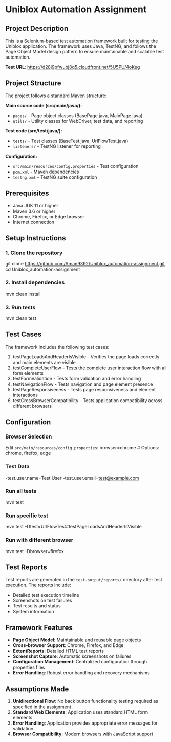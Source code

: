 # Uniblox Automation Assignment

## Project Description
This is a Selenium-based test automation framework built for testing the Uniblox application. The framework uses Java, TestNG, and follows the Page Object Model design pattern to ensure maintainable and scalable test automation.

**Test URL**: https://d28j9pfwubj8q5.cloudfront.net/5U5PU/4oKeg

## Project Structure

The project follows a standard Maven structure:

**Main source code (src/main/java/):**
- `pages/` - Page object classes (BasePage.java, MainPage.java)
- `utils/` - Utility classes for WebDriver, test data, and reporting

**Test code (src/test/java/):**
- `tests/` - Test classes (BaseTest.java, UrlFlowTest.java)
- `listeners/` - TestNG listener for reporting

**Configuration:**
- `src/main/resources/config.properties` - Test configuration
- `pom.xml` - Maven dependencies
- `testng.xml` - TestNG suite configuration

## Prerequisites
- Java JDK 11 or higher
- Maven 3.6 or higher
- Chrome, Firefox, or Edge browser
- Internet connection

## Setup Instructions

### 1. Clone the repository

git clone https://github.com/Aman9392/Uniblox_automation-assignment.git
cd Uniblox_automation-assignment


### 2. Install dependencies

mvn clean install


### 3. Run tests

mvn clean test


## Test Cases

The framework includes the following test cases:

1. testPageLoadsAndHeaderIsVisible - Verifies the page loads correctly and main elements are visible
2. testCompleteUserFlow - Tests the complete user interaction flow with all form elements
3. testFormValidation - Tests form validation and error handling
4. testNavigationFlow - Tests navigation and page element presence
5. testPageResponsiveness - Tests page responsiveness and element interactions
6. testCrossBrowserCompatibility - Tests application compatibility across different browsers

## Configuration

### Browser Selection
Edit `src/main/resources/config.properties`:
browser=chrome  # Options: chrome, firefox, edge


### Test Data
-test.user.name=Test User
-test.user.email=test@example.com


### Run all tests

mvn test


### Run specific test

mvn test -Dtest=UrlFlowTest#testPageLoadsAndHeaderIsVisible


### Run with different browser

mvn test -Dbrowser=firefox



## Test Reports

Test reports are generated in the `test-output/reports/` directory after test execution. The reports include:
- Detailed test execution timeline
- Screenshots on test failures
- Test results and status
- System information

## Framework Features

- **Page Object Model**: Maintainable and reusable page objects
- **Cross-browser Support**: Chrome, Firefox, and Edge
- **ExtentReports**: Detailed HTML test reports
- **Screenshot Capture**: Automatic screenshots on failures
- **Configuration Management**: Centralized configuration through properties files
- **Error Handling**: Robust error handling and recovery mechanisms

## Assumptions Made

1. **Unidirectional Flow**: No back button functionality testing required as specified in the assignment
2. **Standard Web Elements**: Application uses standard HTML form elements
3. **Error Handling**: Application provides appropriate error messages for validation
4. **Browser Compatibility**: Modern browsers with JavaScript support

